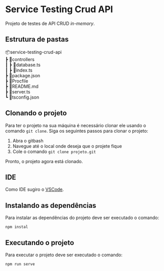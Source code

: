 # Service Testing Crud API

Projeto de testes de API CRUD *in-memory*.

## Estrutura de pastas

📦service-testing-crud-api  
 ┣ 📂controllers  
 ┃ ┣ 📜database.ts  
 ┃ ┣ 📜index.ts  
 ┣ 📜package.json  
 ┣ 📜Procfile  
 ┣ 📜README.md  
 ┣ 📜server.ts  
 ┗ 📜tsconfig.json  

## Clonando o projeto

Para ter o projeto na sua máquina é necessário clonar ele usando o comando `git clone`. Siga os seguintes passos para clonar o projeto:
1. Abra o gitbash
2. Navegue até o local onde deseja que o projete fique
3. Cole o comando `git clone projeto.git`  
  
Pronto, o projeto agora está clonado.

## IDE

Como IDE sugiro o [VSCode](https://code.visualstudio.com/).

## Instalando as dependências

Para instalar as dependências do projeto deve ser executado o comando:

```shell
npm instal
```

## Executando o projeto

Para executar o projeto deve ser executado o comando:

```shell
npm run serve
```

